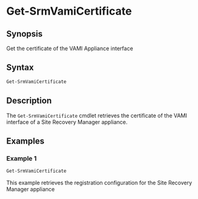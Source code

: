 # Get-SrmVamiCertificate

## Synopsis

Get the certificate of the VAMI Appliance interface

## Syntax

```powershell
Get-SrmVamiCertificate
```

## Description

The `Get-SrmVamiCertificate` cmdlet retrieves the certificate of the VAMI interface of a Site Recovery Manager appliance.

## Examples

### Example 1

```powershell
Get-SrmVamiCertificate
```

This example retrieves the registration configuration for the Site Recovery Manager appliance
